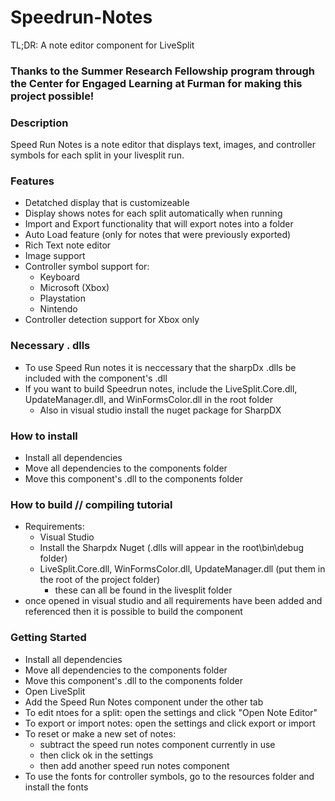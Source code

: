 # Speedrun-Notes
TL;DR: A note editor component for LiveSplit

### Thanks to the Summer Research Fellowship program through the Center for Engaged Learning at Furman for making this project possible!

### Description
Speed Run Notes is a note editor that displays text, images, and controller symbols for each split in your livesplit run.

### Features
  - Detatched display that is customizeable
  - Display shows notes for each split automatically when running
  - Import and Export functionality that will export notes into a folder
  - Auto Load feature (only for notes that were previously exported)
  - Rich Text note editor
  - Image support
  - Controller symbol support for:
    - Keyboard
    - Microsoft (Xbox)
    - Playstation
    - Nintendo
  - Controller detection support for Xbox only
  
### Necessary . dlls
  - To use Speed Run notes it is neccessary that the sharpDx .dlls be included with the component's .dll
  - If you want to build Speedrun notes, include the LiveSplit.Core.dll, UpdateManager.dll, and WinFormsColor.dll in the root folder
    - Also in visual studio install the nuget package for SharpDX
  
### How to install
  - Install all dependencies
  - Move all dependencies to the components folder
  - Move this component's .dll to the components folder

### How to build // compiling tutorial
  - Requirements:
    - Visual Studio
    - Install the Sharpdx Nuget (.dlls will appear in the root\bin\debug folder)
    - LiveSplit.Core.dll, WinFormsColor.dll, UpdateManager.dll (put them in the root of the project folder)
      - these can all be found in the livesplit folder
  - once opened in visual studio and all requirements have been added and referenced then it is possible to build the component
    

### Getting Started
  - Install all dependencies
  - Move all dependencies to the components folder
  - Move this component's .dll to the components folder
  - Open LiveSplit
  - Add the Speed Run Notes component under the other tab
  - To edit ntoes for a split: open the settings and click "Open Note Editor"
  - To export or import notes: open the settings and click export or import
  - To reset or make a new set of notes:
    - subtract the speed run notes component currently in use
    - then click ok in the settings
    - then add another speed run notes component
  - To use the fonts for controller symbols, go to the resources folder and install the fonts
